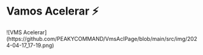 <h1>Vamos Acelerar ⚡</h1>
![VMS Acelerar](https://github.com/PEAKYCOMMAND/VmsAclPage/blob/main/src/img/2024-04-17_17-19.png)
